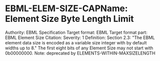 # EBML-ELEM-SIZE-CAPName: Element Size Byte Length Limit
Authority: EBML Specification
Target format: EBML
Target format part: EBML Element Size
Citation: 
Severity: 1
Definition: Section 2.3: "The EBML element data size is encoded as a variable size integer with by default widths up to 8." The first eight bits of any Element Size may not start with 0b00000000.
Note: deprecated by ELEMENTS-WITHIN-MAXSIZELENGTH
